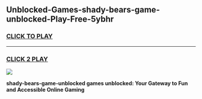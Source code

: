 
## Unblocked-Games-shady-bears-game-unblocked-Play-Free-5ybhr
<h3>
<a href="https://premium76.site?title=shady-bears-game-unblocked&ref=23A">CLICK TO PLAY</a></h3>
<hr>

<h3>
<a href="https://premium76.site?title=shady-bears-game-unblocked&ref=23A">CLICK 2 PLAY</a>
  
</h3>

<a href="https://premium76.site?title=shady-bears-game-unblocked&ref=23A"><img src="https://clearcache.store/games.png"></a>


**shady-bears-game-unblocked games unblocked: Your Gateway to Fun and Accessible Online Gaming**
